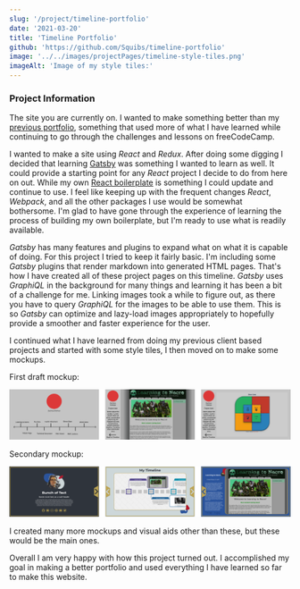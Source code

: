 ```yaml
---
slug: '/project/timeline-portfolio'
date: '2021-03-20'
title: 'Timeline Portfolio'
github: 'https://github.com/Squibs/timeline-portfolio'
image: '../../images/projectPages/timeline-style-tiles.png'
imageAlt: 'Image of my style tiles:'
---
```


### Project Information

The site you are currently on. I wanted to make something better than my [previous portfolio](/project/personal-portfolio), something that used more of what I have learned while continuing to go through the challenges and lessons on freeCodeCamp.

I wanted to make a site using _React_ and _Redux_. After doing some digging I decided that learning [Gatsby](https://www.gatsbyjs.com/) was something I wanted to learn as well. It could provide a starting point for any _React_ project I decide to do from here on out. While my own [React boilerplate](/project/react-redux-boilerplate) is something I could update and continue to use. I feel like keeping up with the frequent changes _React_, _Webpack_, and all the other packages I use would be somewhat bothersome. I'm glad to have gone through the experience of learning the process of building my own boilerplate, but I'm ready to use what is readily available.

_Gatsby_ has many features and plugins to expand what on what it is capable of doing. For this project I tried to keep it fairly basic. I'm including some _Gatsby_ plugins that render markdown into generated HTML pages. That's how I have created all of these project pages on this timeline. _Gatsby_ uses _GraphiQL_ in the background for many things and learning it has been a bit of a challenge for me. Linking images took a while to figure out, as there you have to query _GraphiQL_ for the images to be able to use them. This is so _Gatsby_ can optimize and lazy-load images appropriately to hopefully provide a smoother and faster experience for the user.

I continued what I have learned from doing my previous client based projects and started with some style tiles, I then moved on to make some mockups.

First draft mockup:

![](../../images/projectPages/timeline-mockup-1.png)

Secondary mockup:

![](../../images/projectPages/timeline-mockup-2.png)

I created many more mockups and visual aids other than these, but these would be the main ones.

Overall I am very happy with how this project turned out. I accomplished my goal in making a better portfolio and used everything I have learned so far to make this website.
